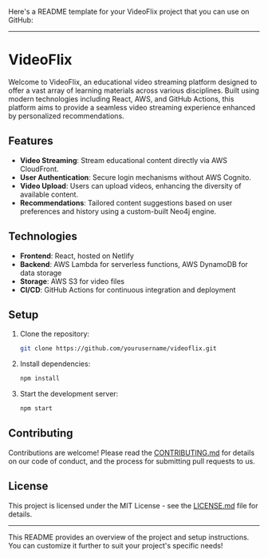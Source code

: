 Here's a README template for your VideoFlix project that you can use on GitHub:

---

# VideoFlix

Welcome to VideoFlix, an educational video streaming platform designed to offer a vast array of learning materials across various disciplines. Built using modern technologies including React, AWS, and GitHub Actions, this platform aims to provide a seamless video streaming experience enhanced by personalized recommendations.

## Features

- **Video Streaming**: Stream educational content directly via AWS CloudFront.
- **User Authentication**: Secure login mechanisms without AWS Cognito.
- **Video Upload**: Users can upload videos, enhancing the diversity of available content.
- **Recommendations**: Tailored content suggestions based on user preferences and history using a custom-built Neo4j engine.

## Technologies

- **Frontend**: React, hosted on Netlify
- **Backend**: AWS Lambda for serverless functions, AWS DynamoDB for data storage
- **Storage**: AWS S3 for video files
- **CI/CD**: GitHub Actions for continuous integration and deployment

## Setup

1. Clone the repository:
   ```bash
   git clone https://github.com/yourusername/videoflix.git
   ```
2. Install dependencies:
   ```bash
   npm install
   ```
3. Start the development server:
   ```bash
   npm start
   ```

## Contributing

Contributions are welcome! Please read the [CONTRIBUTING.md](CONTRIBUTING.md) for details on our code of conduct, and the process for submitting pull requests to us.

## License

This project is licensed under the MIT License - see the [LICENSE.md](LICENSE.md) file for details.

---

This README provides an overview of the project and setup instructions. You can customize it further to suit your project's specific needs!
